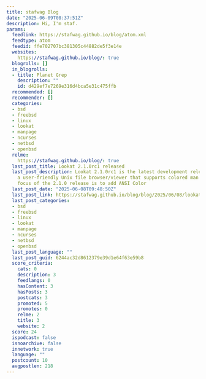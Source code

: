 ```yaml
---
title: stafwag Blog
date: "2025-06-09T08:37:51Z"
description: Hi, I'm staf.
params:
  feedlink: https://stafwag.github.io/blog/atom.xml
  feedtype: atom
  feedid: ffe702707bc381305c44882de5f3e14e
  websites:
    https://stafwag.github.io/blog/: true
  blogrolls: []
  in_blogrolls:
  - title: Planet Grep
    description: ""
    id: d429ef7e7269e316d4bca5e31c475ffb
  recommended: []
  recommender: []
  categories:
  - bsd
  - freebsd
  - linux
  - lookat
  - manpage
  - ncurses
  - netbsd
  - openbsd
  relme:
    https://stafwag.github.io/blog/: true
  last_post_title: Lookat 2.1.0rc1 released
  last_post_description: Lookat 2.1.0rc1 is the latest development release of Lookat/Bekijk,
    a user-friendly Unix file browser/viewer that supports colored man pages. The
    focus of the 2.1.0 release is to add ANSI Color
  last_post_date: "2025-06-08T09:48:50Z"
  last_post_link: https://stafwag.github.io/blog/blog/2025/06/08/lookat-2-dot-1-0rc1-released/
  last_post_categories:
  - bsd
  - freebsd
  - linux
  - lookat
  - manpage
  - ncurses
  - netbsd
  - openbsd
  last_post_language: ""
  last_post_guid: 6244ac32d8612379e39d1e64f63e59b8
  score_criteria:
    cats: 0
    description: 3
    feedlangs: 0
    hasContent: 3
    hasPosts: 3
    postcats: 3
    promoted: 5
    promotes: 0
    relme: 2
    title: 3
    website: 2
  score: 24
  ispodcast: false
  isnoarchive: false
  innetwork: true
  language: ""
  postcount: 10
  avgpostlen: 218
---
```

